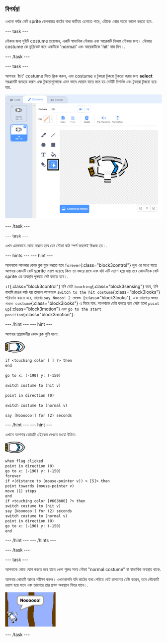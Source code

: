 ## বিপর্যয়!

এখনো পর্যন্ত বোট sprite কেবলমাত্র কাঠের বাধা কাটিয়ে এগোতে পারে, এটাকে এবার আরো ভালো করতে হবে.

--- task ---

নৌকার জন্য দুইটি costume প্রয়োজন, একটি স্বাভাবিক নৌকার এবং আরেকটি বিধ্বস্ত নৌকার জন্য। নৌকার costume কে ডুপ্লিকেট করে একটিকে 'normal' এবং আরেকটিকে 'hit' নাম দিন।.

--- /task ---

--- task ---

আপনার 'hit' costume টিতে ক্লিক করুন, এবং costume র টুকরো টুকরো টুকরো করার জন্য **select** সরঞ্জামটি ব্যবহার করুন এবং টুকরোগুলোকে এমন ভাবে ঘোরান যাতে মনে হয় বোটটি বিপর্যস্ত এবং টুকরো টুকরো হয়ে যায়.

![screenshot](images/boat-hit-costume-annotated.png)

--- /task ---

--- task ---

এখন এমনভাবে কোড করতে হবে যেন নৌকা কাঠ স্পর্শ করলেই বিধ্বস্ত হয়।.

--- hints ---
 --- hint ---

আপনাকে আপনার কোড ব্লক যুক্ত করতে হবে `forever`{:class="block3control"} লুপ এর মধ্যে যাতে আপনার কোডটি বোট sprite ক্র্যাশ হয়েছে কিনা তা নজরে রাখে এবং যদি এটি ক্র্যাশ হয়ে যায় তবে কোডটিকে বোট sprite এর অবস্থান পুনরায় সেট করতে হবে।.

`if`{:class="block3control"} যদি বোট `touching`{:class="block3sensing"} করে, যদি বাদামি রঙের কাঠ হয় তাহলে আপনাকে `switch to the hit costume`{:class="block3looks"} পরিবর্তন করতে হবে, তারপর `say Noooo! 2 সেকেন্ড `{:class="block3looks"}, এবং তারপরে ` আবার সাধারণ costume `{:class="block3looks"} এ ফিরে যান. আপনাকে যেটা করতে হবে সেটা হলো `point up`{:class="block3motion"} এবং `go to the start position`{:class="block3motion"}.

--- /hint --- --- hint ---

আপনার প্রয়োজনীয় কোড ব্লক গুলি হলো:

![boat-sprite](images/boat_resize.png)

```blocks3
if <touching color [ ] ?> then
end

go to x: (-190) y: (-150)

switch costume to (hit v)

point in direction (0)

switch costume to (normal v)

say [Noooooo!] for (2) seconds
```

--- /hint --- --- hint ---

এখানে আপনার কোডটি এইরকম দেখতে হওয়া উচিত:

![boat-sprite](images/boat_resize.png)

```blocks3
when flag clicked
point in direction (0)
go to x: (-190) y: (-150)
forever
if <(distance to (mouse-pointer v)) > [5]> then
point towards (mouse-pointer v)
move (1) steps
end
if <touching color [#663b00] ?> then
switch costume to (hit v)
say [Noooooo!] for (2) seconds
switch costume to (normal v)
point in direction (0)
go to x: (-190) y: (-150)
end
```

--- /hint --- --- /hints ---

--- /task ---

--- task ---

আপনাকে কোড যোগ করতে হবে যাতে খেলা শুরুর সময় নৌকা "normal costume" বা স্বাভাবিক অবস্থায় থাকে.

আপনার কোডটি আবার পরীক্ষা করুন। এখনআপনি যদি কাঠের বাধা পেরিয়ে বোট চালানোর চেষ্টা করেন, তবে নৌকোটি ক্র্যাশ হয়ে যাবে এবং তারপরে তার প্রথম অবস্থানে ফিরে যাবে।.

![screenshot](images/boat-crash.png)

--- /task ---